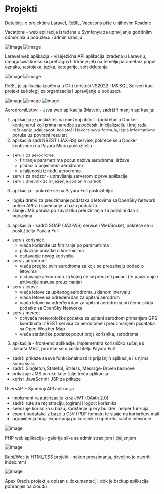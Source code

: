 # Projekti
Detaljnije o projektima Laravel, ReBIL, Vacations piše u njihovim Readme

Vacations - web aplikacija izrađena u Symfonyu za upravljanje godišnjim odmorima u poduzeću i administraciju

![image](https://github.com/KusicDavor/Projekti/assets/81571301/702e4f67-09d1-429c-b4b6-2a89c83253d8)
![image](https://github.com/KusicDavor/Projekti/assets/81571301/caaee2cf-274c-46c3-9bd7-de8e7ccd5e80)



Laravel web aplikacija - višejezična API aplikacija izrađena u Laravelu, omogućava korisniku pretragu  i filtriranje jela na temelju parametara poput oznaka, sastojaka, jezika, kategorije, soft deletanja

![image](https://github.com/KusicDavor/Projekti/assets/81571301/47c334a8-2489-470e-9656-eb504ab14ea4)
![image](https://github.com/KusicDavor/Projekti/assets/81571301/8a372de2-52a9-48d2-864a-dc59901b9042)



ReBIL je aplikacija izrađena u C# (koristeći VS2022 i MS SQL Server) kao projekt za kolegij za organizaciju i upravljanje u poduzeću

![image](https://github.com/KusicDavor/Projekti/assets/81571301/b5f8f00f-647c-4eb2-8857-4b4294289a97)
![image](https://github.com/KusicDavor/Projekti/assets/81571301/ac0d1893-bfe2-446d-8ee0-39f981f361f3)
![image](https://github.com/KusicDavor/Projekti/assets/81571301/3ff917fb-af76-4eab-b8ed-1a8401b80c43)



AerodromiLetovi - Java web aplikacija (Maven), sadrži 5 manjih aplikacija:
1. aplikacija je poslužitelj na mrežnoj utičnici (pokretan u Docker kontejneru) koji prima naredbe za početak, inicijalizaciju i kraj rada, računanje udaljenosti koristeći Haversinovu formulu, ispis informativne poruke uz povratni rezultat
2. aplikacija sadrži REST (JAX-RS) servise, pokreće se u Docker kontejneru na Payara Micro poslužitelju
- servis za aerodrome:
   - filtiranje parametrima poput naziva aerodroma, države
   - podaci o pojedinom aerodromu
   - udaljenosti između aerodroma
- servis za nadzor - upravljanje serverom iz prve aplikacije
- servis dnevnik za bilježenje poslanih naredbi
3. aplikacija - pokreće se na Payara Full poslužitelju:
  - logika dretvi za preuzimanje podataka o letovima sa OpenSky Network putem API-a i spremanje u bazu podataka
  - slanje JMS poruka po završetku preuzimanja za pojedini dan s podacima
4. aplikacija - sadrži SOAP (JAX-WS) servise i WebSocket, pokreće se u poslužitelju Payara Full
- servis korisnici:
   - vraća korisnike uz filtriranje po parametrima
   - prikazuje podatke o korisnicima
   - dodavanje novog korisnika
- servis aerodromi:
  - vraća pregled svih aerodroma za koje se preuzimaju podaci o letovima
  - dodavanje aerodroma za kojeg će se preuzeti podaci (te pauziranje i aktivacija statusa preuzimanja)
- servis letovi:
  - vraća letove za upitanog aerodroma u danom intervalu
  - vraća letove na određeni dan za upitani aerodrom
  - vraća letove na određeni dan za upitani aerodroma pri čemu skida podatke sa OpenSky Networka
- servis meteo:
  - dohvaća meteorološke podatke za upitani aerodrom primanjem GPS koordinata iz REST servisa za aerodrome i preuzimanjem podataka sa Open Weather Map
  - vraća statističke podatke poput broja korisnika, aerodroma
5. aplikacija - front-end aplikacije, implementira korisničko sučelje s Jakarta MVC, pokreće se u poslužitelju Payara Full
  - sadrži prikaze za sve funkcionalnosti iz prijašnjih aplikacija i s njima komunicira
  - sadrži Singleton, Stateful, Staless, Message-Driven beanove
  - prikazuje JMS poruke koje šalje treća aplikacija
  - koristi JavaScript i JSP za prikaze



UsersAPI - Symfony API aplikacija
- implementira autorizaciju kroz JWT (OAuth 2.0)
- sadrži rute za registraciju, logiranj i logout korisnika
- seedanje korisnika u bazu, korištenje query builder i helper funkcija
- export podataka iz baze u CSV i PDF formatu te slanje na korisnikov mail
- ograničenja broja exportanja po korisniku i upotreba cache memorije
  
![image](https://github.com/KusicDavor/Projekti/assets/81571301/35ae4adf-6cff-40fb-b153-481ea677d8d2)


  
PHP web aplikacija - galerija slika sa administracijom i djeljenjem

![image](https://github.com/KusicDavor/Projekti/assets/81571301/ccbd3892-2003-459e-99dd-aa90fcb0267d)



Bubi/Web je HTML/CSS projekt - nakon preuzimanja, dovoljno je otvoriti index.html

![image](https://github.com/KusicDavor/Projekti/assets/81571301/ddb8a4e7-47db-4326-873b-bc1c43f64028)

Apex Oracle projekt je opisan u dokumentaciji, dok je backup aplikacije pohranjen na cloudu.
